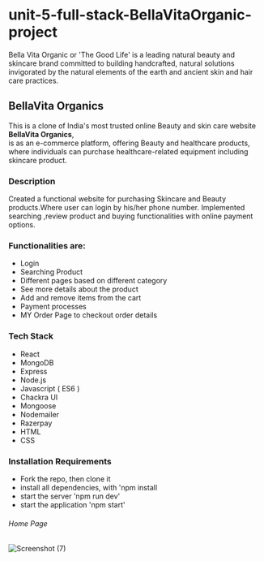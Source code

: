# unit-5-full-stack-BellaVitaOrganic-project
Bella Vita Organic or 'The Good Life' is a leading natural beauty and skincare brand committed to building handcrafted, natural solutions invigorated by the natural elements of the earth and ancient skin and hair care practices.

 ## BellaVita Organics
 
This is a clone of India's most trusted online Beauty and skin care website **BellaVita Organics**,  
 is as an e-commerce platform, offering Beauty and healthcare products,
where individuals can purchase healthcare-related equipment including skincare product. 

### Description

Created a functional website for purchasing Skincare and Beauty products.Where user 
can login by his/her phone number.
Implemented searching ,review product and buying functionalities with online payment options.

### Functionalities are:

* Login
* Searching Product
* Different pages based on different category
* See more details about the product
* Add and remove items from the cart
* Payment processes
* MY Order Page to checkout order details

### Tech Stack

* React
* MongoDB
* Express
* Node.js
* Javascript ( ES6 )
* Chackra UI
* Mongoose
* Nodemailer
* Razerpay
* HTML
* CSS


### Installation Requirements

* Fork the repo, then clone it
* install all dependencies, with 'npm install
* start the server 'npm run dev'
* start the application 'npm start'



###### Home Page
![Screenshot (7)](https://user-images.githubusercontent.com/98808183/180653174-8eafc9af-cc9b-4891-a528-ccd7538f2249.png)
